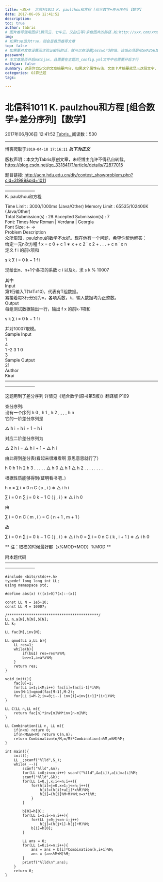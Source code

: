 ```yaml
---
title: <原>#  北信科1011 K. paulzhou和方程 [组合数学+差分序列]【数学】
date: 2017-06-06 12:41:52
description:
toc: true
author: tabris
# 图片推荐使用图床(腾讯云、七牛云、又拍云等)来做图片的路径.如:http://xxx.com/xxx.jpg
img: 
# 如果top值为true，则会是首页推荐文章
top: false
# 如果要对文章设置阅读验证密码的话，就可以在设置password的值，该值必须是用SHA256加密后的密码，防止被他人识破
password: 
# 本文章是否开启mathjax，且需要在主题的_config.yml文件中也需要开启才行
mathjax: false
summary: 这是你自定义的文章摘要内容，如果这个属性有值，文章卡片摘要就显示这段文字，否则程序会自动截取文章的部分内容作为摘要
categories: OJ算法题
tags:

---
```





#  北信科1011 K. paulzhou和方程 [组合数学+差分序列]【数学】

2017年06月06日 12:41:52  [ Tabris_ ](https://me.csdn.net/qq_33184171) 阅读数：530


--- 
 博客爬取于`2019-04-18 17:16:11`
***以下为正文***

版权声明：本文为Tabris原创文章，未经博主允许不得私自转载。
https://blog.csdn.net/qq_33184171/article/details/72877015

题目链接: [ http://acm.hdu.edu.cn/diy/contest_showproblem.php?cid=31989&pid=1011
](http://acm.hdu.edu.cn/diy/contest_showproblem.php?cid=31989&pid=1011)  
———————————————————————————————————————————  
K. paulzhou和方程

Time Limit : 3000/1000ms (Java/Other) Memory Limit : 65535/102400K
(Java/Other)  
Total Submission(s) : 28 Accepted Submission(s) : 7  
Font: Times New Roman | Verdana | Georgia  
Font Size: ← →  
Problem Description  
众所周知，paulzhou的数学不太好。现在他有一个问题，希望你帮他解答：  
给定一元n次方程  f  x  =  c  0  \+  c  1  ∗  x  \+  c  2  ˙  x  2  \+  .  .  .  \+  c
n  ˙  x  n  
定义  f  i  的前k项和  

s  k  ∑  i  =  0  k  −  1  f  i

  
现给出n、n+1个各项的系数  c  i  以及k，求  s  k  %  10007

其中  
Input  
第1行输入T(1≤T≤10)，代表有T组数据。  
紧接着每3行分别为n，各项系数，k，输入数据均为正整数。  
Output  
每组测试数据输出一行，输出  f  x  的前k-1项和

s  k  ∑  i  =  0  k  −  1  f  i

并对10007取模。  
Sample Input  
1  
4  
1 -2 3 1 0  
3  
Sample Output  
21  
Author  
Kirai  
———————————————————————————————————————————

这题用到了差分序列 详情见《组合数学(原书第5版)》翻译版 P169

查分序列:  
设有一个序列  h  0  ,  h  1  ,  h  2  ,  ,  ,  ,  h  n  
它的一阶差分序列是  

△  h  i  =  h  i  \+  1  −  h  i

  
对应二阶差分序列为  

△  2  h  i  =  △  h  i  \+  1  −  △  h  i

由此得到差分表(看起来很难看啊 意思意思就行了)  

h  0  h  1  h  2  h  3  .  .  .  .  .  △  h  0  △  h  1  △  h  2  .  .  .  .
.  .  .  .

  
根据性质能够得到(证明看书吧..)

h  x  =  ∑  i  =  0  n  C  (  x  ,  i  )  ∗  △  i  h  i

  

∑  i  =  0  n  ∑  j  =  0  k  −  1  C  (  j  ,  i  )  ∗  △  i  h  0

  
由  

∑  i  =  0  n  C  (  m  ,  i  )  =  C  (  n  \+  1  ,  m  \+  1  )

故  

∑  i  =  0  n  ∑  j  =  0  k  −  1  C  (  j  ,  i  )  ∗  △  i  h  0  =  ∑  i
=  0  n  C  (  k  ,  i  \+  1  )  ∗  △  i  h  0

  
** 注：取模的时候最好都（x%MOD+MOD）%MOD **

附本题代码  
———————————————————————————————————————————

    
    
    #include <bits/stdc++.h>
    typedef long long int LL;
    using namespace std;
    
    #define abs(x) (((x)>0)?(x):-(x))
    
    const LL N = 1e5+10;
    const LL M = 10007;
    
    /******************************************/
    LL n,a[N],h[N],b[N];
    LL k;
    
    LL fac[M],inv[M];
    
    LL qmod(LL a,LL b){
        LL res=1;
        while(b){
            if(b&1) res=res*a%M;
            b>>=1,a=a*a%M;
        }
        return res;
    }
    
    void init(){
        fac[0]=1;
        for(LL i=1;i<M;i++) fac[i]=fac[i-1]*i%M;
        inv[M-1]=qmod(fac[M-1],M-2);
        for(LL i=M-2;i>=0;i--) inv[i]=inv[i+1]*(i+1)%M;
    }
    
    LL C(LL n,LL m){
        return fac[n]*inv[m]%M*inv[n-m]%M;
    }
    
    LL Combination(LL n, LL m){
        if(n<m) return 0;
        if(n<M&&m<M) return C(n,m);
        return Combination(n/M,m/M)*Combination(n%M,m%M)%M;
    }
    
    int main(){
        init();
        LL _;scanf("%lld",&_);
        while(_--){
            scanf("%lld",&n);
            for(LL i=0;i<=n;i++) scanf("%lld",&a[i]),a[i]=a[i]%M;
            scanf("%lld",&k);
            for(LL i=0,j,x;i<=n;i++){
                for(h[i]=j=0,x=1;j<=n;j++){
                    h[i]=(h[i]+a[j]*x%M)%M;
                    h[i]=(h[i]%M+M)%M;x=x*i%M;
                }
            }
    
            b[0]=h[0];
            for(LL i=1;i<=n;i++){
                for(LL j=0;j<=n-i;j++)
                    h[j]=(h[j+1]-h[j]+M)%M;
                b[i]=h[0];
            }
    
            LL ans = 0;
            for(LL i=0;i<=n;i++){
                ans = ans + b[i]*Combination(k,i+1)%M;
                ans = (ans%M+M)%M;
            }
            printf("%lld\n",ans);
        }
        return 0;
    }
    

